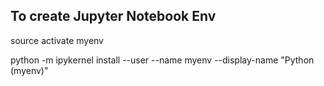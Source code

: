 ## To create Jupyter Notebook Env
source activate myenv

python -m ipykernel install --user --name myenv --display-name "Python (myenv)"
